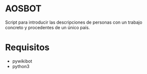 # AOSBOT

Script para introducir las descripciones de personas con un trabajo concreto y procedentes de un único país.

# Requisitos
* pywikibot
* python3

